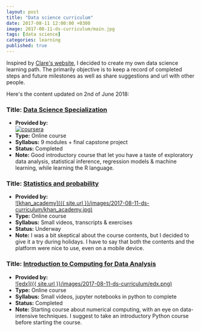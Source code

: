 ```yaml
---
layout: post
title: "Data science curriculum"
date: 2017-08-11 12:00:00 +0300
image: 2017-08-11-ds-curriculum/main.jpg
tags: [data science]
categories: learning
published: true
---
```


Inspired by [Clare's website](http://datasciencemasters.org), I decided to create my own data science learning path. The primarily objective is to keep a record of completed steps and future milestones as well as share suggestions and url with other people.

Here's the content updated on 2nd of June 2018:

### Title: [Data Science Specialization](https://www.coursera.org/specializations/jhu-data-science)
- **Provided by:**<br> [![coursera](/image/2017-08-11-ds-curriculum/coursera.png)](https://www.coursera.org/)
- **Type:** Online course
- **Syllabus:** 9 modules + final capstone project
- **Status:** Completed
- **Note:** Good introductory course that let you have a taste of exploratory data analysis, statistical inference, regression models & machine learning, while learning the R language.

### Title: [Statistics and probability](https://www.khanacademy.org/math/statistics-probability)
- **Provided by:**<br> [![khan_academy]({{ site.url }}/images/2017-08-11-ds-curriculum/khan_academy.jpg)](https://www.khanacademy.org/)
- **Type:** Online course
- **Syllabus:** Small videos, transcripts & exercises
- **Status:** Underway
- **Note:** I was a bit skeptical about the course contents, but I decided to give it a try during holidays. I have to say that both the contents and the platform were nice to use, even on a mobile device.

### Title: [Introduction to Computing for Data Analysis](https://www.edx.org/course/introduction-to-computing-for-data-analysis)
- **Provided by:**<br> [![edx]({{ site.url }}/images/2017-08-11-ds-curriculum/edx.png)](https://www.edx.org/)
- **Type:** Online course
- **Syllabus:** Small videos, jupyter notebooks in python to complete
- **Status:** Completed
- **Note:** Starting course about numerical computing, with an eye on data-intensive techniques. I suggest to take an introductory Python course before starting the course.
